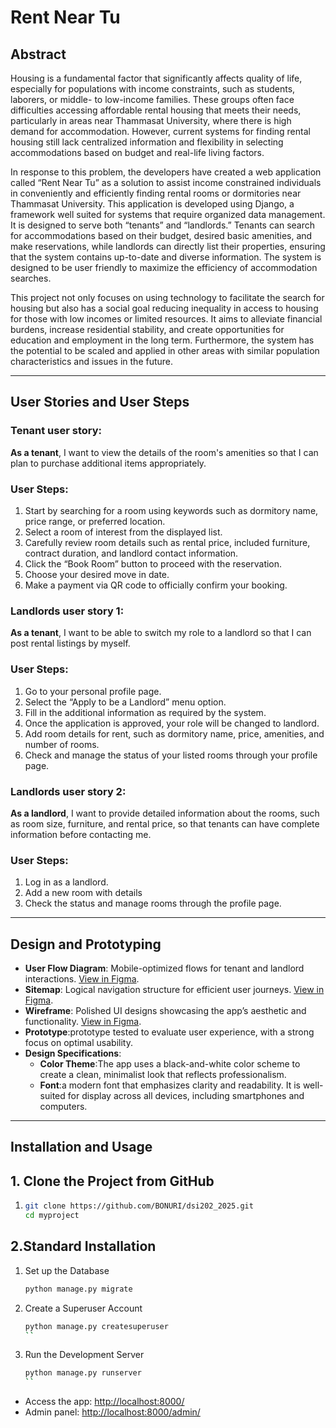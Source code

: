 # Rent Near Tu

## Abstract

Housing is a fundamental factor that significantly affects quality of life, especially for populations with income constraints, such as students, laborers, or middle- to low-income families. These groups often face difficulties accessing affordable rental housing that meets their needs, particularly in areas near Thammasat University, where there is high demand for accommodation. However, current systems for finding rental housing still lack centralized information and flexibility in selecting accommodations based on budget and real-life living factors.

In response to this problem, the developers have created a web application called “Rent Near Tu” as a solution to assist income constrained individuals in conveniently and efficiently finding rental rooms or dormitories near Thammasat University. This application is developed using Django, a framework well suited for systems that require organized data management. It is designed to serve both “tenants” and “landlords.” Tenants can search for accommodations based on their budget, desired basic amenities, and make reservations, while landlords can directly list their properties, ensuring that the system contains up-to-date and diverse information. The system is designed to be user friendly to maximize the efficiency of accommodation searches.

This project not only focuses on using technology to facilitate the search for housing but also has a social goal reducing inequality in access to housing for those with low incomes or limited resources. It aims to alleviate financial burdens, increase residential stability, and create opportunities for education and employment in the long term. Furthermore, the system has the potential to be scaled and applied in other areas with similar population characteristics and issues in the future.

---

## User Stories and User Steps

### Tenant user story:
**As a tenant**, I want to view the details of the room's amenities so that I can plan to purchase additional items appropriately.

### User Steps:
1. Start by searching for a room using keywords such as dormitory name, price range, or preferred location.
2. Select a room of interest from the displayed list.
3. Carefully review room details such as rental price, included furniture, contract duration, and landlord contact information.
4. Click the “Book Room” button to proceed with the reservation.
5. Choose your desired move in date.
6. Make a payment via QR code to officially confirm your booking.



### Landlords user story 1:
**As a tenant**, I want to be able to switch my role to a landlord so that I can post rental listings by myself.

### User Steps:
1. Go to your personal profile page.
2. Select the “Apply to be a Landlord” menu option.
3. Fill in the additional information as required by the system.
4. Once the application is approved, your role will be changed to landlord.
5. Add room details for rent, such as dormitory name, price, amenities, and number of rooms.
6. Check and manage the status of your listed rooms through your profile page.

### Landlords user story 2:
**As a landlord**, I want to provide detailed information about the rooms, such as room size, furniture, and rental price, so that tenants can have complete information before contacting me.

### User Steps:
1. Log in as a landlord.
2. Add a new room with details 
3. Check the status and manage rooms through the profile page.

---

## Design and Prototyping
- **User Flow Diagram**: Mobile-optimized flows for tenant and landlord interactions. [View in Figma](https://www.figma.com/design/ucFm2O23q7mJ3CoAeuyKqi/Rent-near-TU).
- **Sitemap**: Logical navigation structure for efficient user journeys. [View in Figma](https://www.figma.com/design/ucFm2O23q7mJ3CoAeuyKqi/Rent-near-TU).
- **Wireframe**: Polished UI designs showcasing the app’s aesthetic and functionality. [View in Figma](https://www.figma.com/design/ucFm2O23q7mJ3CoAeuyKqi/Rent-near-TU).
- **Prototype**:prototype tested to evaluate user experience, with a strong focus on optimal usability.
- **Design Specifications**:
  - **Color Theme**:The app uses a black-and-white color scheme to create a clean, minimalist look that reflects professionalism.
  - **Font**:a modern font that emphasizes clarity and readability. It is well-suited for display across all devices, including smartphones and computers.

---

## Installation and Usage

## 1. **Clone the Project from GitHub**

1. 
   ```bash
   git clone https://github.com/BONURI/dsi202_2025.git
   cd myproject
   ```

## 2.**Standard Installation**
1. Set up the Database
   ```bash
   python manage.py migrate
   ```

2. Create a Superuser Account
   ```bash
   python manage.py createsuperuser
   ``
3. Run the Development Server
   ```bash
   python manage.py runserver
   ``
* Access the app: [http://localhost:8000/](http://localhost:8000/)
* Admin panel: [http://localhost:8000/admin/](http://localhost:8000/admin/)






